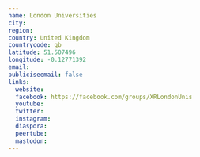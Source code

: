 ```yaml
---
name: London Universities
city:
region:
country: United Kingdom
countrycode: gb
latitude: 51.507496
longitude: -0.12771392
email:
publiciseemail: false
links:
  website:
  facebook: https://facebook.com/groups/XRLondonUnis
  youtube:
  twitter:
  instagram:
  diaspora:
  peertube:
  mastodon:
---
```


